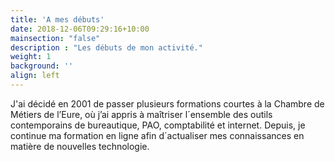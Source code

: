 ```yaml
---
title: 'A mes débuts'
date: 2018-12-06T09:29:16+10:00
mainsection: "false"
description : "Les débuts de mon activité."
weight: 1
background: ''
align: left
---
```


J'ai décidé en 2001 de passer plusieurs formations courtes à la Chambre de Métiers de l’Eure, où j’ai appris à maîtriser l´ensemble des outils contemporains de bureautique, PAO, comptabilité et internet. Depuis, je continue ma formation en ligne afin d´actualiser mes connaissances en matière de nouvelles technologie.

